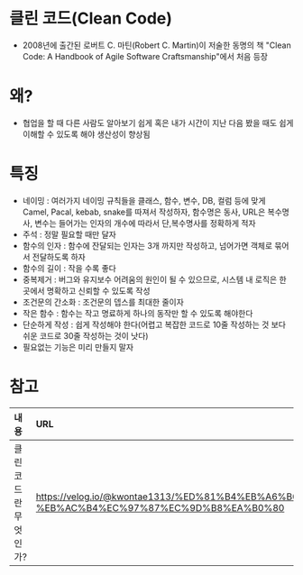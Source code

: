 
# 클린 코드(Clean Code)
- 2008년에 출간된 로버트 C. 마틴(Robert C. Martin)이 저술한 동명의 책 "Clean Code: A Handbook of Agile Software Craftsmanship"에서 처음 등장

# 왜?
- 협업을 할 때 다른 사람도 알아보기 쉽게 혹은 내가 시간이 지난 다음 봤을 때도 쉽게 이해할 수 있도록 해야 생산성이 향상됨

# 특징
- 네이밍 : 여러가지 네이밍 규칙들을 클래스, 함수, 변수, DB, 컬럼 등에 맞게 Camel, Pacal, kebab, snake를 따져서 작성하자, 함수명은 동사, URL은 복수명사, 변수는 들어가는 인자의 개수에 따라서 단,복수명사를 정확하게 적자
- 주석 : 정말 필요할 때만 달자
- 함수의 인자 : 함수에 잔달되는 인자는 3개 까지만 작성하고, 넘어가면 객체로 묶어서 전달하도록 하자
- 함수의 길이 : 작을 수록 좋다
- 중복제거 : 버그와 유지보수 어려움의 원인이 될 수 있으므로, 시스템 내 로직은 한곳에서 명확하고 신뢰할 수 있도록 작성
- 조건문의 간소화 : 조건문의 뎁스를 최대한 줄이자
- 작은 함수 : 함수는 작고 명료하게 하나의 동작만 할 수 있도록 해야한다
- 단순하게 작성 : 쉽게 작성해야 한다(어렵고 복잡한 코드로 10줄 작성하는 것 보다 쉬운 코드로 30줄 작성하는 것이 낫다)
- 필요없는 기능은 미리 만들지 말자

# 참고

|내용|URL|
|:---|:---|
|클린코드란 무엇인가?|https://velog.io/@kwontae1313/%ED%81%B4%EB%A6%B0%EC%BD%94%EB%93%9C%EB%9E%80-%EB%AC%B4%EC%97%87%EC%9D%B8%EA%B0%80